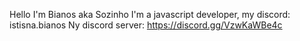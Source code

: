 Hello I'm Bianos aka Sozinho I'm a javascript developer, my discord: istisna.bianos
Ny discord server: https://discord.gg/VzwKaWBe4c
